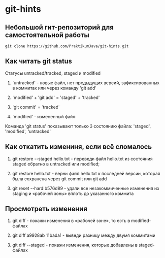 # git-hints

## Небольшой гит-репозиторий для самостоятельной работы

`git clone https://github.com/PraktikumJava/git-hints.git`

## Как читать git status

Статусы untracked/tracked, staged и modified

1) 'untracked' - новые файл, нет предыдущих версий, зафиксированных в коммитах или через команду 'git add'

2) 'modified' + 'git add' = 'staged' + 'tracked'

3) 'git commit' = 'tracked'

4) 'modified' - измененный файл

Команда 'git status' показывают только 3 состоянию файла:
'staged', 'modified', 'untracked'

## Как откатить измениня, если всё сломалось

1) git restore --staged hello.txt - переведи файл hello.txt из состояния staged обратно в untracked или modified;

2) git restore hello.txt - верни файл hello.txt к последней версии, которая была сохранена через git commit или git add

3) git reset --hard b576d89 - удали все незакоммиченные изменения из staging и «рабочей зоны» вплоть до указанного коммита

## Просмотреть изменения

1) git diff - покажи изменения в «рабочей зоне», то есть в modified-файлах

2) git diff a9928ab 11bada1 - выведи разницу между двумя коммитами

3) git diff --staged - покажи изменения, которые добавлены в staged-файлах
